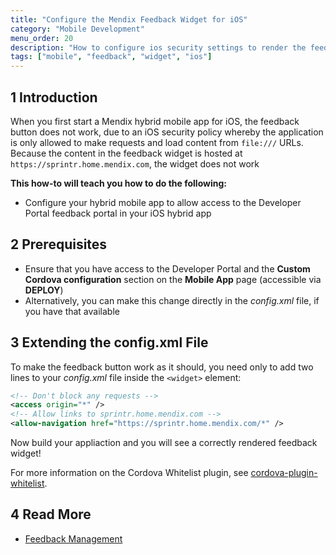 ```yaml
---
title: "Configure the Mendix Feedback Widget for iOS"
category: "Mobile Development"
menu_order: 20
description: "How to configure ios security settings to render the feedback widget's content"
tags: ["mobile", "feedback", "widget", "ios"]
---
```


## 1 Introduction

When you first start a Mendix hybrid mobile app for iOS, the feedback button does not work, due to an iOS security policy  whereby the application is only allowed to make requests and load content from `file:///` URLs. Because the content in the feedback widget is hosted at `https://sprintr.home.mendix.com`, the widget does not work 

**This how-to will teach you how to do the following:**

* Configure your hybrid mobile app to allow access to the Developer Portal feedback portal in your iOS hybrid app

## 2 Prerequisites

* Ensure that you have access to the Developer Portal and the **Custom Cordova configuration** section on the **Mobile App** page (accessible via **DEPLOY**)
* Alternatively, you can make this change directly in the *config.xml* file, if you have that available

## 3 Extending the config.xml File

To make the feedback button work as it should, you need only to add two lines to your *config.xml* file inside the `<widget>` element:

```xml
<!-- Don't block any requests -->
<access origin="*" />
<!-- Allow links to sprintr.home.mendix.com -->
<allow-navigation href="https://sprintr.home.mendix.com/*" />
```

Now build your appliaction and you will see a correctly rendered feedback widget! 

For more information on the Cordova Whitelist plugin, see [cordova-plugin-whitelist](https://cordova.apache.org/docs/en/latest/reference/cordova-plugin-whitelist/).

## 4 Read More

* [Feedback Management](/developerportal/collaborate/feedback)